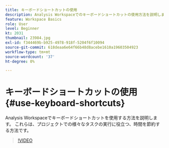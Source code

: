 ```yaml
---
title: キーボードショートカットの使用
description: Analysis Workspaceでのキーボードショートカットの使用方法を説明します
feature: Workspace Basics
role: User
level: Beginner
kt: 2031
thumbnail: 23984.jpg
exl-id: f344469b-b925-4978-918f-5204f6f10094
source-git-commit: 618deaa6e64f66b48d8acebe1610a19603504923
workflow-type: tm+mt
source-wordcount: '37'
ht-degree: 0%

---
```


# キーボードショートカットの使用 {#use-keyboard-shortcuts}

Analysis Workspaceでキーボードショートカットを使用する方法を説明します。 これらは、プロジェクトでの様々なタスクの実行に役立つ、時間を節約する方法です。

>[!VIDEO](https://video.tv.adobe.com/v/23984/?quality=12&learn=on)
